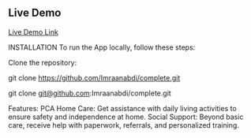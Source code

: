 ## Live Demo
[Live Demo Link](https://complete-ten.vercel.app/contact.html)

INSTALLATION
To run the App locally, follow these steps:

Clone the repository:

git clone https://github.com/Imraanabdi/complete.git

git clone git@github.com:Imraanabdi/complete.git

Features:
PCA Home Care: Get assistance with daily living activities to ensure safety and independence at home.
Social Support: Beyond basic care, receive help with paperwork, referrals, and personalized training.

